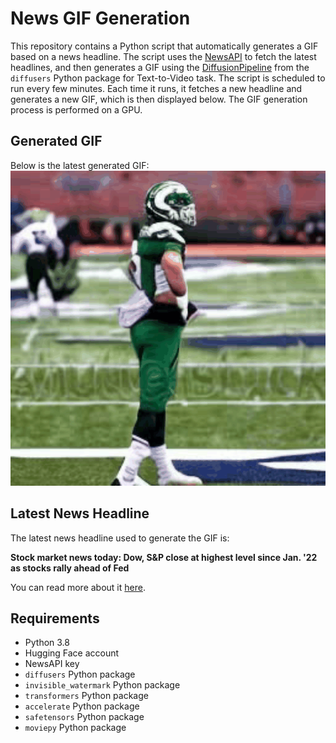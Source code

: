 # News GIF Generation
This repository contains a Python script that automatically generates a GIF based on a news headline. The script uses the [NewsAPI](https://newsapi.org/) to fetch the latest headlines, and then generates a GIF using the [DiffusionPipeline](https://github.com/huggingface/diffusers) from the `diffusers` Python package for Text-to-Video task.
The script is scheduled to run every few minutes. Each time it runs, it fetches a new headline and generates a new GIF, which is then displayed below. The GIF generation process is performed on a GPU.

## Generated GIF
Below is the latest generated GIF:
![Generated GIF](output.gif?raw=true&v=1702520547)

## Latest News Headline
The latest news headline used to generate the GIF is:

**Stock market news today: Dow, S&P close at highest level since Jan. '22 as stocks rally ahead of Fed**

You can read more about it [here](https://finance.yahoo.com/news/stock-market-news-today-dow-sp-close-at-highest-level-since-jan-22-as-stocks-rally-ahead-of-fed-210430711.html).

## Requirements
- Python 3.8
- Hugging Face account
- NewsAPI key
- `diffusers` Python package
- `invisible_watermark` Python package
- `transformers` Python package
- `accelerate` Python package
- `safetensors` Python package
- `moviepy` Python package

